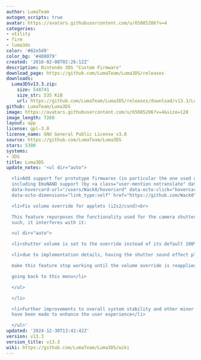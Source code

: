 ```yaml
---
author: LumaTeam
autogen_scripts: true
avatar: https://avatars.githubusercontent.com/u/65085206?v=4
categories:
- utility
- firm
- luma3ds
color: '#82e5d9'
color_bg: '#488079'
created: '2016-02-08T02:26:12Z'
description: Nintendo 3DS "Custom Firmware"
download_page: https://github.com/LumaTeam/Luma3DS/releases
downloads:
  Luma3DSv13.3.zip:
    size: 548741
    size_str: 535 KiB
    url: https://github.com/LumaTeam/Luma3DS/releases/download/v13.3/Luma3DSv13.3.zip
github: LumaTeam/Luma3DS
image: https://avatars.githubusercontent.com/u/65085206?v=4&size=128
image_length: 7260
layout: app
license: gpl-3.0
license_name: GNU General Public License v3.0
source: https://github.com/LumaTeam/Luma3DS
stars: 5380
systems:
- 3DS
title: Luma3DS
update_notes: '<ul dir="auto">

  <li>Add support for prototype firmwares (in particular the one used at E3 2010),
  including EmuNAND support (by <a class="user-mention notranslate" data-hovercard-type="user"
  data-hovercard-url="/users/Wack0/hovercard" data-octo-click="hovercard-link-click"
  data-octo-dimensions="link_type:self" href="https://github.com/Wack0">@Wack0</a>)</li>

  <li>Fix volume override for applets (i2s2/csnd)<br>

  This feature repurposes the functionality used for the camera shutter sound. As
  such, it interferes with it:

  <ul dir="auto">

  <li>shutter volume is set to the override instead of its default 100% value</li>

  <li>due to implementation details, having the shutter sound effect play will<br>

  make this feature stop working until the volume override is reapplied by<br>

  going back to this menu</li>

  </ul>

  </li>

  <li>Further improvements to overall system stability and other minor adjustments
  have been made to enhance the user experience</li>

  </ul>'
updated: '2024-12-30T13:41:42Z'
version: v13.3
version_title: v13.3
wiki: https://github.com/LumaTeam/Luma3DS/wiki
---
```

